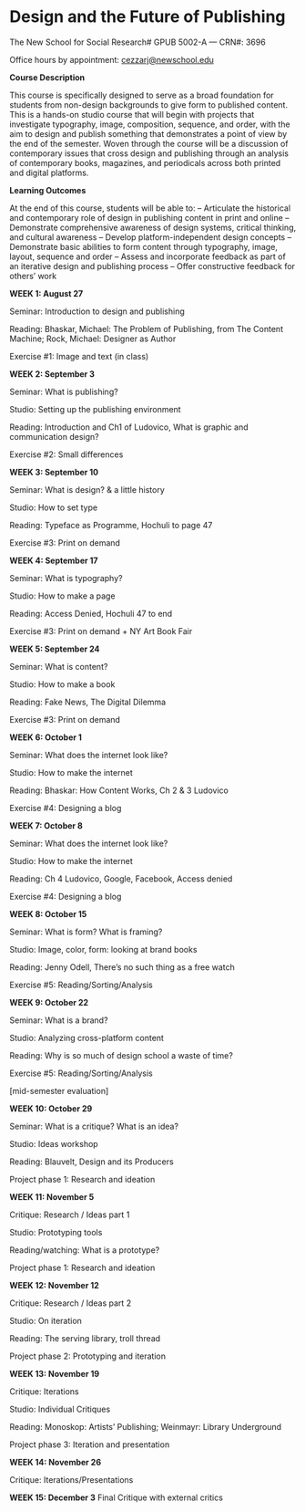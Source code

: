 # **Design and the Future of Publishing**
The New School for Social Research#
GPUB 5002-A — CRN#: 3696

Office hours by appointment: cezzarj@newschool.edu



**Course Description**

This course is specifically designed to serve as a broad foundation for students from non-design backgrounds 
to give form to published content. This is a hands-on studio course that will begin with projects that investigate typography, image, composition, sequence, and order, with the aim to design and publish something that demonstrates a point of view by the end of the semester. Woven through the course will be a discussion of contemporary issues that cross design and publishing through an analysis of contemporary books, magazines, and periodicals across both printed and digital platforms.


**Learning Outcomes**

At the end of this course, students will be able to:
– Articulate the historical and contemporary role of design in publishing content in print and online
– Demonstrate comprehensive awareness of design systems, critical thinking, and cultural awareness
– Develop platform-independent design concepts
– Demonstrate basic abilities to form content through typography, image, layout, sequence and order
– Assess and incorporate feedback as part of an iterative design and publishing process
– Offer constructive feedback for others’ work


**WEEK 1: August 27**

Seminar: Introduction to design and publishing 

Reading: Bhaskar, Michael: The Problem of Publishing, from The Content Machine; Rock, Michael: Designer as Author

Exercise #1: Image and text (in class)



**WEEK 2: September 3**

Seminar: What is publishing? 

Studio: Setting up the publishing environment

Reading: Introduction and Ch1 of Ludovico, What is 
graphic and communication design? 

Exercise #2: Small differences



**WEEK 3: September 10**

Seminar: What is design? & a little history

Studio: How to set type

Reading: Typeface as Programme, Hochuli to page 47

Exercise #3: Print on demand


**WEEK 4: September 17**

Seminar: What is typography?

Studio: How to make a page

Reading: Access Denied, Hochuli 47 to end

Exercise #3: Print on demand + NY Art Book Fair


**WEEK 5: September 24**

Seminar: What is content?

Studio: How to make a book 

Reading: Fake News, The Digital Dilemma

Exercise #3: Print on demand


**WEEK 6: October 1**

Seminar: What does the internet look like?

Studio: How to make the internet

Reading: Bhaskar: How Content Works, Ch 2 & 3 Ludovico

Exercise #4: Designing a blog


**WEEK 7: October 8**

Seminar: What does the internet look like?

Studio: How to make the internet

Reading: Ch 4 Ludovico, Google, Facebook, Access denied

Exercise #4: Designing a blog


**WEEK 8: October 15**

Seminar: What is form? What is framing?

Studio: Image, color, form: looking at brand books

Reading: Jenny Odell, There’s no such thing as a free watch

Exercise #5: Reading/Sorting/Analysis


**WEEK 9: October 22**

Seminar: What is a brand? 

Studio: Analyzing cross-platform content

Reading: Why is so much of design school a waste of time?

Exercise #5: Reading/Sorting/Analysis

[mid-semester evaluation]


**WEEK 10: October 29**

Seminar: What is a critique? What is an idea?

Studio: Ideas workshop 

Reading: Blauvelt, Design and its Producers

Project phase 1: Research and ideation 


**WEEK 11: November 5**

Critique: Research / Ideas part 1

Studio: Prototyping tools

Reading/watching: What is a prototype?

Project phase 1: Research and ideation


**WEEK 12: November 12**

Critique: Research / Ideas part 2

Studio: On iteration

Reading: The serving library, troll thread

Project phase 2: Prototyping and iteration


**WEEK 13: November 19**

Critique: Iterations

Studio: Individual Critiques

Reading: Monoskop: Artists’ Publishing; 
Weinmayr: Library Underground

Project phase 3: Iteration and presentation


**WEEK 14: November 26**

Critique: Iterations/Presentations


**WEEK 15: December 3**
Final Critique with external critics


